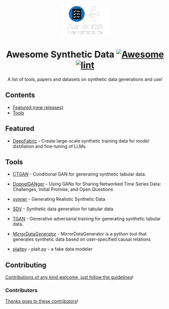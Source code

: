 <div align="center">

<a href="" target="_blank" rel="noopener noreferrer">
  <img src="./assets/synth-dark.png" style="width: 30%;">
</a>


<!-- title -->

<!--lint ignore no-dead-urls-->

# Awesome Synthetic Data [![Awesome](https://awesome.re/badge.svg)](https://awesome.re) [![lint](https://github.com/vdesai-dev/awesome-synthetic-data/actions/workflows/lint.yaml/badge.svg)](https://github.com/vdesai-dev/awesome-synthetic-data/actions/workflows/lint.yaml)

<!-- subtitle -->

A list of tools, papers and datasets on synthetic data generations and use!



</div>

<!-- TOC -->

## Contents

- [Featured (new releases)](#featured)
- [Tools](#tools)


## Featured

- [DeepFabric](https://github.com/lukehinds/deepfabric/) - Create large-scale synthetic training data for model distillation and fine-tuning of LLMs.

## Tools

- [CTGAN](https://github.com/sdv-dev/CTGAN) - Conditional GAN for generating synthetic tabular data.

- [DoppelGANger](https://github.com/fjxmlzn/DoppelGANger) - Using GANs for Sharing Networked Time Series Data: Challenges, Initial Promise, and Open Questions

- [synner](https://github.com/huda-lab/synner) - Generating Realistic Synthetic Data

- [SDV](https://github.com/sdv-dev/SDV) - Synthetic data generation for tabular data

- [TGAN](https://github.com/sdv-dev/SDV) - Generative adversarial training for generating synthetic tabular data.

- [MirrorDataGenerator](https://github.com/DataResponsibly/MirrorDataGenerator) - MirrorDataGenerator is a python tool that generates synthetic data based on user-specified causal relations

- [plaitpy](https://github.com/plaitpy/plaitpy) - plait.py - a fake data modeler


## Contributing

[Contributions of any kind welcome, just follow the guidelines](contributing.md)!

### Contributors

[Thanks goes to these contributors](https://github.com/vdesai-dev/awesome-synthetic-data/graphs/contributors)!
